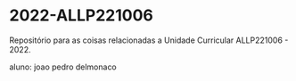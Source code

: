 # 2022-ALLP221006
Repositório para as coisas relacionadas a Unidade Curricular ALLP221006 - 2022.

aluno: joao pedro delmonaco